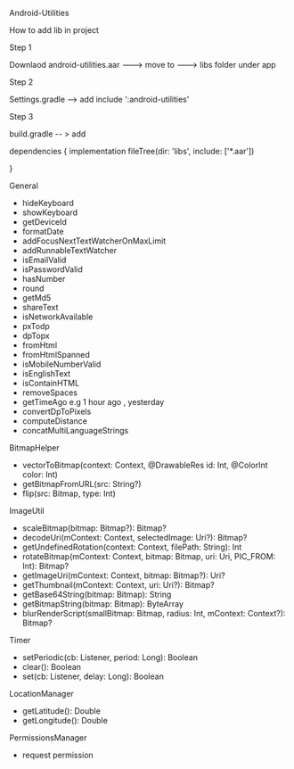 Android-Utilities

How to add lib in project 

Step 1

Downlaod android-utilities.aar ---> move to ---> libs folder under app


Step 2

Settings.gradle --> add   include ':android-utilities'

Step 3 

build.gradle -- > add

dependencies {
    implementation fileTree(dir: 'libs', include: ['*.aar'])

}


General

* hideKeyboard
* showKeyboard
* getDeviceId
* formatDate
* addFocusNextTextWatcherOnMaxLimit
* addRunnableTextWatcher
* isEmailValid
* isPasswordValid
* hasNumber
* round
* getMd5
* shareText
* isNetworkAvailable
* pxTodp
* dpTopx
* fromHtml
* fromHtmlSpanned
* isMobileNumberValid
* isEnglishText
* isContainHTML
* removeSpaces
* getTimeAgo   e.g 1 hour ago , yesterday
* convertDpToPixels
* computeDistance
* concatMultiLanguageStrings



BitmapHelper

* vectorToBitmap(context: Context, @DrawableRes id: Int, @ColorInt color: Int)
* getBitmapFromURL(src: String?)
* flip(src: Bitmap, type: Int)

ImageUtil

* scaleBitmap(bitmap: Bitmap?): Bitmap?
* decodeUri(mContext: Context, selectedImage: Uri?): Bitmap?
* getUndefinedRotation(context: Context, filePath: String): Int
* rotateBitmap(mContext: Context, bitmap: Bitmap, uri: Uri, PIC_FROM: Int): Bitmap?
* getImageUri(mContext: Context, bitmap: Bitmap?): Uri?
* getThumbnail(mContext: Context, uri: Uri?): Bitmap?
* getBase64String(bitmap: Bitmap): String
* getBitmapString(bitmap: Bitmap): ByteArray
*  blurRenderScript(smallBitmap: Bitmap, radius: Int, mContext: Context?): Bitmap?

Timer

*  setPeriodic(cb: Listener, period: Long): Boolean
*  clear(): Boolean
*  set(cb: Listener, delay: Long): Boolean

LocationManager

* getLatitude(): Double
* getLongitude(): Double

PermissionsManager
* request permission